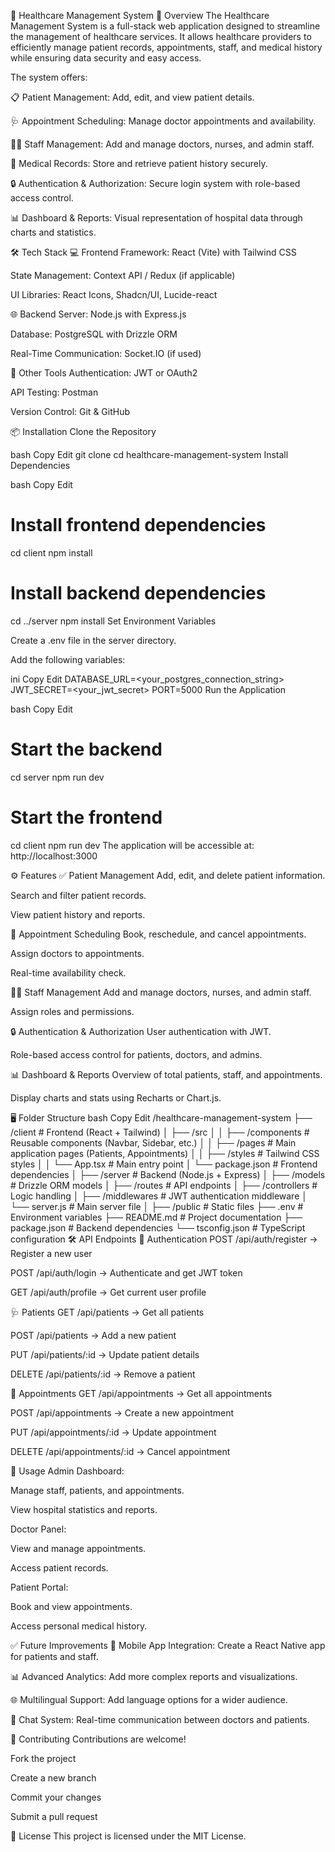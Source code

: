 🏥 Healthcare Management System
🚀 Overview
The Healthcare Management System is a full-stack web application designed to streamline the management of healthcare services. It allows healthcare providers to efficiently manage patient records, appointments, staff, and medical history while ensuring data security and easy access.

The system offers:

📋 Patient Management: Add, edit, and view patient details.

🩺 Appointment Scheduling: Manage doctor appointments and availability.

👩‍⚕️ Staff Management: Add and manage doctors, nurses, and admin staff.

💾 Medical Records: Store and retrieve patient history securely.

🔒 Authentication & Authorization: Secure login system with role-based access control.

📊 Dashboard & Reports: Visual representation of hospital data through charts and statistics.

🛠️ Tech Stack
💻 Frontend
Framework: React (Vite) with Tailwind CSS

State Management: Context API / Redux (if applicable)

UI Libraries: React Icons, Shadcn/UI, Lucide-react

🌐 Backend
Server: Node.js with Express.js

Database: PostgreSQL with Drizzle ORM

Real-Time Communication: Socket.IO (if used)

🔧 Other Tools
Authentication: JWT or OAuth2

API Testing: Postman

Version Control: Git & GitHub

📦 Installation
Clone the Repository

bash
Copy
Edit
git clone <repository-url>
cd healthcare-management-system
Install Dependencies

bash
Copy
Edit
# Install frontend dependencies
cd client
npm install

# Install backend dependencies
cd ../server
npm install
Set Environment Variables

Create a .env file in the server directory.

Add the following variables:

ini
Copy
Edit
DATABASE_URL=<your_postgres_connection_string>
JWT_SECRET=<your_jwt_secret>
PORT=5000
Run the Application

bash
Copy
Edit
# Start the backend
cd server
npm run dev

# Start the frontend
cd client
npm run dev
The application will be accessible at: http://localhost:3000

⚙️ Features
✅ Patient Management
Add, edit, and delete patient information.

Search and filter patient records.

View patient history and reports.

📅 Appointment Scheduling
Book, reschedule, and cancel appointments.

Assign doctors to appointments.

Real-time availability check.

👩‍⚕️ Staff Management
Add and manage doctors, nurses, and admin staff.

Assign roles and permissions.

🔒 Authentication & Authorization
User authentication with JWT.

Role-based access control for patients, doctors, and admins.

📊 Dashboard & Reports
Overview of total patients, staff, and appointments.

Display charts and stats using Recharts or Chart.js.

🖥️ Folder Structure
bash
Copy
Edit
/healthcare-management-system
 ├── /client               # Frontend (React + Tailwind)
 │    ├── /src
 │    │     ├── /components    # Reusable components (Navbar, Sidebar, etc.)
 │    │     ├── /pages         # Main application pages (Patients, Appointments)
 │    │     ├── /styles        # Tailwind CSS styles
 │    │     └── App.tsx        # Main entry point
 │    └── package.json         # Frontend dependencies
 │
 ├── /server               # Backend (Node.js + Express)
 │    ├── /models             # Drizzle ORM models
 │    ├── /routes             # API endpoints
 │    ├── /controllers        # Logic handling
 │    ├── /middlewares        # JWT authentication middleware
 │    └── server.js           # Main server file
 │
 ├── /public               # Static files
 ├── .env                  # Environment variables
 ├── README.md              # Project documentation
 ├── package.json           # Backend dependencies
 └── tsconfig.json          # TypeScript configuration
🛠️ API Endpoints
🔐 Authentication
POST /api/auth/register → Register a new user

POST /api/auth/login → Authenticate and get JWT token

GET /api/auth/profile → Get current user profile

🩺 Patients
GET /api/patients → Get all patients

POST /api/patients → Add a new patient

PUT /api/patients/:id → Update patient details

DELETE /api/patients/:id → Remove a patient

📅 Appointments
GET /api/appointments → Get all appointments

POST /api/appointments → Create a new appointment

PUT /api/appointments/:id → Update appointment

DELETE /api/appointments/:id → Cancel appointment

🚦 Usage
Admin Dashboard:

Manage staff, patients, and appointments.

View hospital statistics and reports.

Doctor Panel:

View and manage appointments.

Access patient records.

Patient Portal:

Book and view appointments.

Access personal medical history.

✅ Future Improvements
📱 Mobile App Integration: Create a React Native app for patients and staff.

📊 Advanced Analytics: Add more complex reports and visualizations.

🌐 Multilingual Support: Add language options for a wider audience.

💬 Chat System: Real-time communication between doctors and patients.

🤝 Contributing
Contributions are welcome!

Fork the project

Create a new branch

Commit your changes

Submit a pull request

📜 License
This project is licensed under the MIT License.
